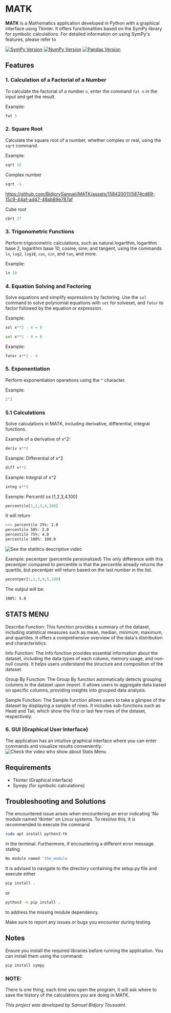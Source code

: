 # MATK

**MATK** is a Mathematics application developed in Python with a graphical interface using Tkinter. It offers functionalities based on the SymPy library for symbolic calculations. For detailed information on using SymPy's features, please refer to

[![SymPy Version](https://img.shields.io/badge/SymPy-1.12-green)](https://www.sympy.org/)
[![NumPy Version](https://img.shields.io/badge/NumPy-1.26-blue)](https://numpy.org/doc/stable/)
[![Pandas Version](https://img.shields.io/badge/Pandas-2.2.0-yellow)](https://pandas.pydata.org/docs/)



## Features

### 1. Calculation of a Factorial of a Number
To calculate the factorial of a number `n`, enter the command `fat n` in the input and get the result.

Example:
```python
fat 5
```

### 2. Square Root
Calculate the square root of a number, whether complex or real, using the `sqrt` command.

Example:
```python
sqrt 16
```
Complex number
```python
sqrt -1
```
https://github.com/BidjorySamuel/MATK/assets/158420011/5874cd69-15c9-44af-ad47-46ab89e787af

Cube root
```python
cbrt 27
```

### 3. Trigonometric Functions
Perform trigonometric calculations, such as natural logarithm, logarithm base 2, logarithm base 10, cosine, sine, and tangent, using the commands `ln`, `log2`, `log10`, `cos`, `sin`, and `tan`, and more.

Example:
```python
ln 10
```

### 4. Equation Solving and Factoring
Solve equations and simplify expressions by factoring. Use the `sol` command to solve polynomial equations with `set` for solveset, and `fator` to factor followed by the equation or expression.

Example:
```python
sol x**2 - 4 = 0
```
```python
set x**2 - 4 = 0
```
Example:
```python
fator x**2 - 4
```

### 5. Exponentiation
Perform exponentiation operations using the `^` character.

Example:
```python
2^3
```

### 5.1 Calculations
Solve calculations in MATK, including derivative, differential, integral functions.

Example of a derivative of x^2:
```python
deriv x**2 
```

Example: Differential of x^2
```python
diff x**2
```

Example: Integral of x^2
```python
integ x**2
```
Exemple: Percentil os [1,2,3,4,100]
```python
percentile[1,2,3,4,100]
```

It will return
```bash
>>> percentile 25%: 2.0
percentile 50%: 3.0
percentile 75%: 4.0
percentile 100%: 100.0
```
![See the statitics descriptive video](https://youtu.be/KeDp8Z6tpVo)


Exemple: pecentper (percentile personalized)
The only difference with this pecentper compared to
percentile is that the percentile already returns the quartils,
but pecentper will return based on the last number in the list.

```python
pecentper[1,2,3,4,5,100]
```
The outpul will be:
```bash
100%: 5.0
```

## STATS MENU
Describe Function: This function provides a summary of the dataset, including statistical measures such as mean, median, minimum, maximum, and quartiles. It offers a comprehensive overview of the data's distribution and characteristics.

Info Function: The Info function provides essential information about the dataset, including the data types of each column, memory usage, and non-null counts. It helps users understand the structure and composition of the dataset.

Group By Function: The Group By function automatically detects grouping columns in the dataset upon import. It allows users to aggregate data based on specific columns, providing insights into grouped data analysis.

Sample Function: The Sample function allows users to take a glimpse of the dataset by displaying a sample of rows. It includes sub-functions such as Head and Tail, which show the first or last few rows of the dataset, respectively.

### 6. GUI (Graphical User Interface)
The application has an intuitive graphical interface where you can enter commands and visualize results conveniently.
![Check the video who show about Stats Menu](https://youtu.be/OYjSN5FJio0)

## Requirements

- Tkinter (Graphical interface)
- Sympy (for symbolic calculations)

## Troubleshooting and Solutions

The encountered issue arises when encountering an error indicating 'No module named 'tkinter' on Linux systems. To resolve this, it is recommended to execute the command 
```bash
sudo apt install python3-tk
```
in the terminal. Furthermore, if encountering a different error message stating
```bash
No module named 'the_module
```
It is advised to navigate to the directory containing the setup.py file and execute either
```bash
pip install .
```
or
```bash
python3 -m pip install .
```
to address the missing module dependency.

Make sure to report any issues or bugs you encounter during testing.

## Notes
Ensure you install the required libraries before running the application. You can install them using the command:
```bash
pip install sympy
```

### NOTE:
There is one thing, each time you open the program, it will ask where to save the history of the calculations you are doing in MATK.

*This project was developed by Samuel Bidjory Toussaint.*
